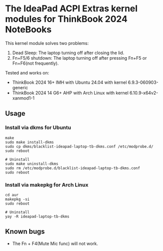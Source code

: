 # The IdeaPad ACPI Extras kernel modules for ThinkBook 2024 NoteBooks

This kernel module solves two problems:

1. Dead Sleep: The laptop turning off after closing the lid.
2. Fn+F5/6 shutdown: The laptop turning off after pressing Fn+F5 or Fn+F6(not frequently).

Tested and works on:

- ThinkBook 2024 16+ IMH with Ubuntu 24.04 with kernel 6.9.3-060903-generic
- ThinkBook 2024 14 G6+ AHP with Arch Linux with kernel 6.10.9-x64v2-xanmod1-1

## Usage

### Install via dkms for Ubuntu

```shell
make
sudo make install-dkms
sudo cp dkms/blacklist-ideapad-laptop-tb-dkms.conf /etc/modprobe.d/
sudo reboot

# Uninstall
sudo make uninstall-dkms
sudo rm /etc/modprobe.d/blacklist-ideapad-laptop-tb-dkms.conf
sudo reboot
```

### Install via makepkg for Arch Linux

```shell
cd aur
makepkg -si
sudo reboot

# Uninstall
yay -R ideapad-laptop-tb-dkms
```

## Known bugs

- The Fn + F4(Mute Mic func) will not work.
